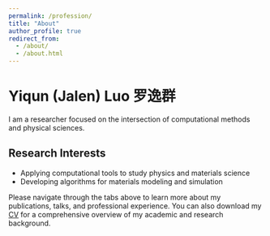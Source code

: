 ```yaml
---
permalink: /profession/
title: "About"
author_profile: true
redirect_from: 
  - /about/
  - /about.html
---
```


# Yiqun (Jalen) Luo 罗逸群

I am a researcher focused on the intersection of computational methods and physical sciences.

## Research Interests
- Applying computational tools to study physics and materials science
- Developing algorithms for materials modeling and simulation
<!-- - Exploring data-driven approaches in scientific research -->

Please navigate through the tabs above to learn more about my publications, talks, and professional experience.
You can also download my [CV](/files/CV2025.pdf) for a comprehensive overview of my academic and research background.
